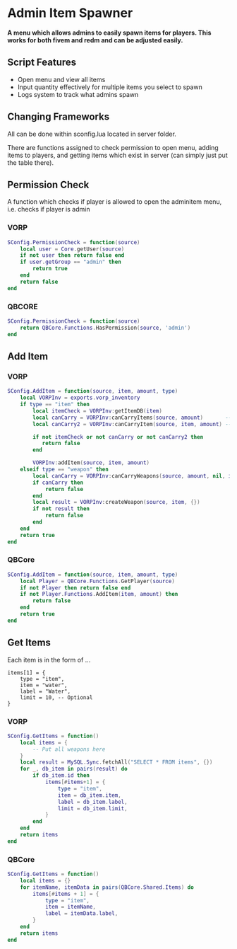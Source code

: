 # Admin Item Spawner

**A menu which allows admins to easily spawn items for players. This works for both fivem and redm and can be adjusted easily.**

## Script Features
- Open menu and view all items
- Input quantity effectively for multiple items you select to spawn
- Logs system to track what admins spawn

## Changing Frameworks
All can be done within sconfig.lua located in server folder.

There are functions assigned to check permission to open menu, adding items to players, and getting items which exist in server (can simply just put the table there).

## Permission Check
A function which checks if player is allowed to open the adminitem menu, i.e. checks if player is admin
### VORP
```lua
SConfig.PermissionCheck = function(source)
    local user = Core.getUser(source)
    if not user then return false end
    if user.getGroup == "admin" then
        return true
    end
    return false
end
```
### QBCORE
```lua
SConfig.PermissionCheck = function(source)
    return QBCore.Functions.HasPermission(source, 'admin')
end
```

## Add Item
### VORP
```lua
SConfig.AddItem = function(source, item, amount, type)
    local VORPInv = exports.vorp_inventory
    if type == "item" then
        local itemCheck = VORPInv:getItemDB(item)
        local canCarry = VORPInv:canCarryItems(source, amount)       --can carry inv space
        local canCarry2 = VORPInv:canCarryItem(source, item, amount) --cancarry item limit

        if not itemCheck or not canCarry or not canCarry2 then
           return false
        end

        VORPInv:addItem(source, item, amount)
    elseif type == "weapon" then
        local canCarry = VORPInv:canCarryWeapons(source, amount, nil, item)
        if canCarry then
            return false
        end
        local result = VORPInv:createWeapon(source, item, {})
        if not result then
            return false
        end
    end
    return true
end
```
### QBCore
```lua
SConfig.AddItem = function(source, item, amount, type)
    local Player = QBCore.Functions.GetPlayer(source)
    if not Player then return false end
    if not Player.Functions.AddItem(item, amount) then
        return false
    end
    return true
end
```

## Get Items
Each item is in the form of ...
```
items[1] = {
    type = "item",
    item = "water",
    label = "Water",
    limit = 10, -- Optional
}
```
### VORP
```lua
SConfig.GetItems = function()
    local items = {
        -- Put all weapons here
    }
    local result = MySQL.Sync.fetchAll("SELECT * FROM items", {})
    for _, db_item in pairs(result) do
        if db_item.id then
            items[#items+1] = {
                type = "item",
                item = db_item.item,
                label = db_item.label,
                limit = db_item.limit,
            }
        end
    end
    return items
end
```
### QBCore
```lua
SConfig.GetItems = function()
    local items = {}
    for itemName, itemData in pairs(QBCore.Shared.Items) do
        items[#items + 1] = {
            type = "item",
            item = itemName,
            label = itemData.label,
        }
    end
    return items
end
```
